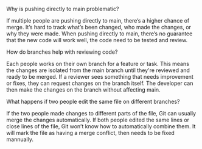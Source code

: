 Why is pushing directly to main problematic?

If multiple people are pushing directly to main, there’s a higher chance of merge. It’s hard to track what’s been changed, who made the changes, or why they were made.
When pushing directly to main, there’s no guarantee that the new code will work well, the code need to be tested and review.

How do branches help with reviewing code?

Each people works on their own branch for a feature or task. This means the changes are isolated from the main branch until they're reviewed and ready to be merged.
If a reviewer sees something that needs improvement or fixes, they can request changes on the branch itself. The developer can then make the changes on the branch without affecting main.

What happens if two people edit the same file on different branches?

If the two people made changes to different parts of the file, Git can usually merge the changes automatically.
If both people edited the same lines or close lines of the file, Git won’t know how to automatically combine them.
It will mark the file as having a merge conflict, then needs to be fixed mannually.
